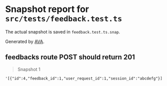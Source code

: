 # Snapshot report for `src/tests/feedback.test.ts`

The actual snapshot is saved in `feedback.test.ts.snap`.

Generated by [AVA](https://avajs.dev).

## feedbacks route POST should return 201

> Snapshot 1

    '[{"id":4,"feedback_id":1,"user_request_id":1,"session_id":"abcdefg"}]'
